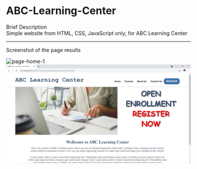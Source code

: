 # ABC-Learning-Center
Brief Description <br>
Simple website from HTML, CSS, JavaScript only, for ABC Learning Center

<hr></hr>

Screenshot of the page results

![page-home-1](ABC-Learning-Center/pic/page-home-1.JPG)
<img src="pic/page-home-1.JPG" alt="page-home-1"/>

